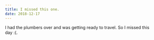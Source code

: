 ```yaml
---
title: I missed this one.
date: 2018-12-17
---
```


I had the plumbers over and was getting ready to travel.
So I missed this day :(.
